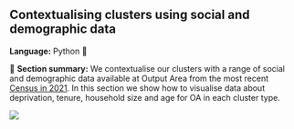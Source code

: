 ## Contextualising clusters using social and demographic data

**Language:** Python 🐍

📌 **Section summary:** We contextualise our clusters with a range of social and demographic data available at Output Area from the most recent [Census in 2021](https://www.ons.gov.uk/census). In this section we show how to visualise data about deprivation, tenure, household size and age for OA in each cluster type.

<img src= "https://github.com/user-attachments/assets/9942b6b9-9df6-495f-9f15-e9dc7338f678" >



